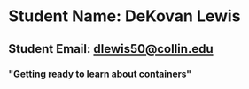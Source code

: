 # Student Name: DeKovan Lewis
## Student Email: dlewis50@collin.edu
### "Getting ready to learn about containers"
